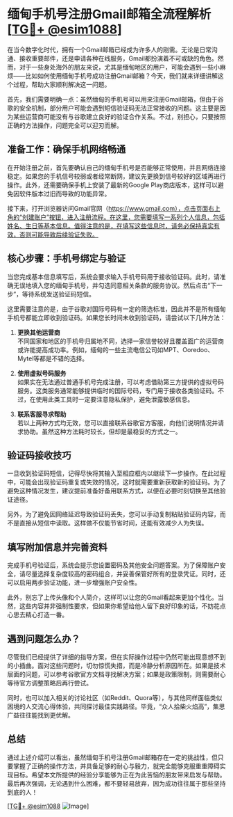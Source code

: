 # 缅甸手机号注册Gmail邮箱全流程解析[[TG💪+ @esim1088](https://t.me/s/esim1088)]

在当今数字化时代，拥有一个Gmail邮箱已经成为许多人的刚需。无论是日常沟通、接收重要邮件，还是申请各种在线服务，Gmail都扮演着不可或缺的角色。然而，对于一些身处海外的朋友来说，尤其是缅甸地区的用户，可能会遇到一些小麻烦——比如如何使用缅甸手机号成功注册Gmail邮箱？今天，我们就来详细讲解这个过程，帮助大家顺利解决这一问题。

首先，我们需要明确一点：虽然缅甸的手机号可以用来注册Gmail邮箱，但由于谷歌的安全机制，部分用户可能会遇到短信验证码无法正常接收的问题。这主要是因为某些运营商可能没有与谷歌建立良好的验证合作关系。不过，别担心，只要按照正确的方法操作，问题完全可以迎刃而解。

## 准备工作：确保手机网络畅通

在开始注册之前，首先要确认自己的缅甸手机号是否能够正常使用，并且网络连接稳定。如果您的手机信号较弱或者经常断网，建议先更换到信号较好的区域再进行操作。此外，还需要确保手机上安装了最新的Google Play商店版本，这样可以避免因软件版本过旧而导致的功能异常。

接下来，打开浏览器访问Gmail官网（https://www.gmail.com），点击页面右上角的“创建账户”按钮，进入注册流程。在这里，您需要填写一系列个人信息，包括姓名、生日等基本信息。值得注意的是，在填写这些信息时，请务必保持真实有效，否则可能导致后续验证失败。

## 核心步骤：手机号绑定与验证

当您完成基本信息填写后，系统会要求输入手机号码用于接收验证码。此时，请准确无误地填入您的缅甸手机号，并勾选同意相关条款的服务协议。然后点击“下一步”，等待系统发送验证码短信。

这里需要注意的是，由于谷歌对国际号码有一定的筛选标准，因此并不是所有缅甸手机号都能立即收到验证码。如果您长时间未收到验证码，请尝试以下几种方法：

1. **更换其他运营商**  
   不同国家和地区的手机号归属地不同，选择一家信誉较好且覆盖面广的运营商或许能提高成功率。例如，缅甸的一些主流电信公司如MPT、Ooredoo、Mytel等都是不错的选择。

2. **使用虚拟号码服务**  
   如果实在无法通过普通手机号完成注册，可以考虑借助第三方提供的虚拟号码服务。这类服务通常能够提供临时的国际号码，专门用于接收各类验证码。不过，在使用此类工具时一定要注意隐私保护，避免泄露敏感信息。

3. **联系客服寻求帮助**  
   若以上两种方式均无效，您可以直接联系谷歌官方客服，向他们说明情况并请求协助。虽然这种方法耗时较长，但却是最稳妥的方式之一。

## 验证码接收技巧

一旦收到验证码短信，记得尽快将其输入至相应框内以继续下一步操作。在此过程中，可能会出现验证码重复或失效的情况，这时就需要重新获取新的验证码。为了避免这种情况发生，建议提前准备好备用联系方式，以便在必要时刻切换至其他验证途径。

另外，为了避免因网络延迟导致验证码丢失，您可以手动复制粘贴验证码内容，而不是直接从短信中读取。这样做不仅能节省时间，还能有效减少人为失误。

## 填写附加信息并完善资料

完成手机号验证后，系统会提示您设置密码及其他安全问题答案。为了保障账户安全，请尽量选择复杂度较高的密码组合，并妥善保管好所有的登录凭证。同时，还可以启用两步验证功能，进一步增强账户安全性。

此外，别忘了上传头像和个人简介，这样可以让您的Gmail看起来更加个性化。当然，这些内容并非强制性要求，但如果你希望给他人留下良好印象的话，不妨花点心思去精心打造一番。

## 遇到问题怎么办？

尽管我们已经提供了详细的指导方案，但在实际操作过程中仍然可能出现意想不到的小插曲。面对这些问题时，切勿惊慌失措，而是冷静分析原因所在。如果是技术层面的问题，可以参考谷歌官方文档寻找解决方案；如果是政策限制，则需要耐心等待官方调整策略后再行尝试。

同时，也可以加入相关的讨论社区（如Reddit、Quora等），与其他同样面临类似困境的人交流心得体验，共同探讨最佳实践路径。毕竟，“众人拾柴火焰高”，集思广益往往能找到更优解。

## 总结

通过上述介绍可以看出，虽然缅甸手机号注册Gmail邮箱存在一定的挑战性，但只要掌握了正确的操作方法，并具备足够的耐心与毅力，就完全能够克服重重障碍实现目标。希望本文所提供的经验分享能够为正在为此苦恼的朋友带来启发与帮助。最后再次强调，无论遇到什么困难，都不要轻易放弃，因为成功往往属于那些坚持到底的人！

[[TG💪+ @esim1088](https://t.me/s/esim1088) ![Image](https://i.postimg.cc/4NQfJmqS/Snipaste-2025-05-13-00-14-12.png)]